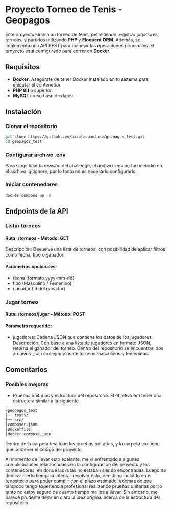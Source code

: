 # Proyecto Torneo de Tenis - Geopagos

Este proyecto simula un torneo de tenis, permitiendo registrar jugadores, torneos, y partidos utilizando **PHP** y **Eloquent ORM**. Además, se implementa una API REST para manejar las operaciones principales. El proyecto está configurado para correr en **Docker**.

## Requisitos

- **Docker**: Asegúrate de tener Docker instalado en tu sistema para ejecutar el contenedor.
- **PHP 8.1** o superior.
- **MySQL**  como base de datos.

## Instalación

### Clonar el repositorio

```bash
git clone https://github.com/nicolaspantano/geopagos_test.git
cd geopagos_test
```

### Configurar archivo .env
Para simplificar la revisiòn del challenge, el archivo .env no fue includio en el acrhivo .gitignore, por lo tanto no es necesario configurarlo.

### Iniciar contenedores
```bash
docker-compose up -d
```
## Endpoints de la API
    
### Listar torneos
#### Ruta: /torneos -  Método: GET

Descripción: Devuelve una lista de torneos, con posibilidad de aplicar filtros como fecha, tipo o ganador.

#### Parámetros opcionales:

+ fecha (formato yyyy-mm-dd)
+ tipo (Masculino / Femenino)
+ ganador (Id del ganador)

### Jugar torneo
#### Ruta: /torneos/jugar -  Método: POST

#### Parametro requerido:
+ jugadores: Cadena JSON que contiene los datos de los jugadores.
Descripción: Con base a una lista de jugadores en formato JSON, retorna el ganador del torneo. Dentro del repositorio se encuentran dos archivos .json con ejemplos de torneos masculinos y femeninos.

## Comentarios

### Posibles mejoras
+ Pruebas unitarias y estructura del repositorio. El objetivo era tener una estructura similar a la siguiente
```bash
/geopagos_test
├── tests/
├── src/
│composer.json
│Dockerfile
│docker-compose.json
```

Dentro de la carpeta test irian las pruebas unitarias, y la carpeta src tiene que contener el codigo del proyecto.

Al momento de llevar esto adelante, me vi enfrentado a algunas complicaciones relacionadas con la configuracion del proyecto y los contenedores, en donde las rutas no estaban siendo encontradas. Luego de dedicar cierto tiempo a intentar resolver esto, decidi no incluirlo en el repositorio para poder cumplir con el plazo estimado, ademas de que tampoco tengo experiencia profesional realizando pruebas unitarias por lo tanto no estoy seguro de cuanto tiempo me iba a llevar. Sin embario, me parece prudente dejar en claro la idea original acerca de la estructura del repositorio.